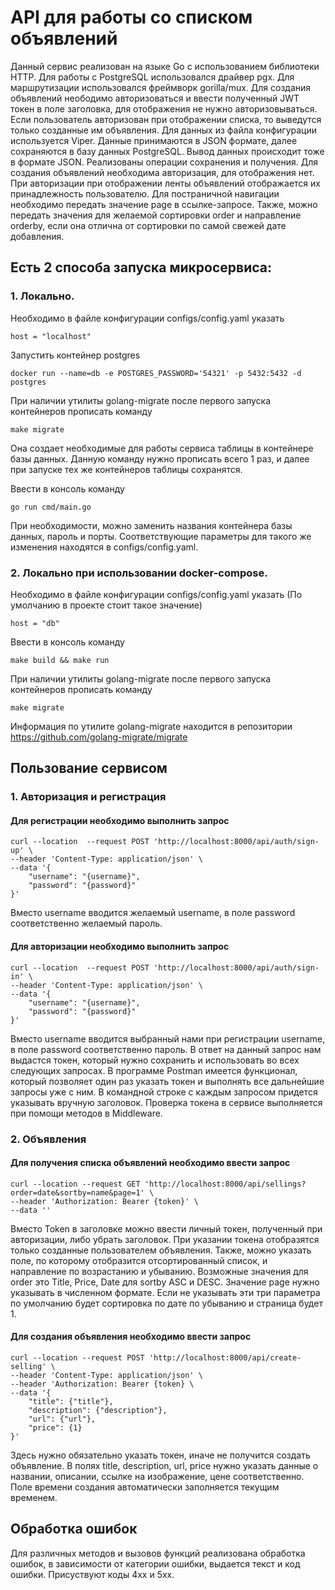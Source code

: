 # API для работы со списком объявлений
Данный сервис реализован на языке Go с использованием библиотеки HTTP. Для работы с PostgreSQL использовался драйвер pgx. Для маршрутизации использовался фреймворк gorilla/mux. Для создания объявлений неободимо авторизоваться и ввести полученный JWT токен в поле заголовка, для отображения не нужно авторизовываться. Если пользователь авторизован при отображении списка, то выведутся только созданные им объявления. Для данных из файла конфигурации используется Viper.
Данные принимаются в JSON формате, далее сохраняются в базу данных PostgreSQL. Вывод данных происходит тоже в формате JSON. Реализованы операции сохранения и получения.
Для создания объявлений необходима авторизация, для отображения нет. При авторизации при отображении ленты объявлений отображается их принадлежность пользователю.
Для постраничной навигации необходимо передать значение page в ссылке-запросе. Также, можно передать значения для желаемой сортировки order и направление orderby, если она отлична от сортировки по самой свежей дате добавления.

## Есть 2 способа запуска микросервиса:
### 1. Локально.
   Необходимо в файле конфигурации configs/config.yaml указать
   ```
   host = "localhost"
   ```
   Запустить контейнер postgres
   ```
   docker run --name=db -e POSTGRES_PASSWORD='54321' -p 5432:5432 -d postgres
   ```
   При наличии утилиты golang-migrate после первого запуска контейнеров прописать команду
   ```
   make migrate
   ```
   Она создает необходимые для работы сервиса таблицы в контейнере базы данных. Данную команду нужно прописать всего 1 раз, и далее при запуске тех же контейнеров таблицы сохранятся.

   Ввести в консоль команду
   ```
   go run cmd/main.go
   ```
   При необходимости, можно заменить названия контейнера базы данных, пароль и порты. Соответствующие параметры для такого же изменения находятся в configs/config.yaml.
### 2. Локально при использовании docker-compose.
   
   Необходимо в файле конфигурации configs/config.yaml указать (По умолчанию в проекте стоит такое значение)
   ```
   host = "db"
   ```
   Ввести в консоль команду
   ```
   make build && make run
   ```
   При наличии утилиты golang-migrate после первого запуска контейнеров прописать команду
   ```
   make migrate
   ```
Информация по утилите golang-migrate находится в репозитории https://github.com/golang-migrate/migrate
## Пользование сервисом
### 1. Авторизация и регистрация
#### Для регистрации необходимо выполнить запрос
```
curl --location  --request POST 'http://localhost:8000/api/auth/sign-up' \
--header 'Content-Type: application/json' \
--data '{
    "username": "{username}",
    "password": "{password}"
}'
```
Вместо username вводится желаемый username, в поле password соответственно желаемый пароль. 
#### Для авторизации необходимо выполнить запрос
```
curl --location  --request POST 'http://localhost:8000/api/auth/sign-in' \
--header 'Content-Type: application/json' \
--data '{
    "username": "{username}",
    "password": "{password}"
}'
```
Вместо username вводится выбранный нами при регистрации username, в поле password соответственно пароль.
В ответ на данный запрос нам выдастся токен, который нужно сохранить и использовать во всех следующих запросах. В программе Postman имеется функционал, который позволяет один раз указать токен и выполнять все дальнейшие запросы уже с ним. В командной строке с каждым запросом придется указывать вручную заголовок.
Проверка токена в сервисе выполняется при помощи методов в Middleware.
### 2. Объявления
#### Для получения списка объявлений необходимо ввести запрос
```
curl --location --request GET 'http://localhost:8000/api/sellings?order=date&sortby=name&page=1' \
--header 'Authorization: Bearer {token}' \
--data ''
```
Вместо Token в заголовке можно ввести личный токен, полученный при авторизации, либо убрать заголовок. При указании токена отобразятся только созданные пользователем объявления. Также, можно указать поле, по которому отобразится отсортированный список, и направление по возрастанию и убыванию. Возможные значения для order это Title, Price, Date для sortby ASC и DESC. Значение page нужно указывать в численном формате. Если не указывать эти три параметра по умолчанию будет сортировка по дате по убыванию и страница будет 1.
#### Для создания объявления необходимо ввести запрос
```
curl --location --request POST 'http://localhost:8000/api/create-selling' \
--header 'Content-Type: application/json' \
--header 'Authorization: Bearer {token} \
--data '{
    "title": {"title"},
    "description": {"description"},
    "url": {"url"},
    "price": {1}
}'
```
Здесь нужно обязательно указать токен, иначе не получится создать объявление. В полях title, description, url, price нужно указать данные о названии, описании, ссылке на изображение, цене соответственно. Поле времени создания автоматически заполняется текущим временем. 

## Обработка ошибок
Для различных методов и вызовов функций реализована обработка ошибок, в зависимости от категории ошибки, выдается текст и код ошибки. Присуствуют коды 4хх и 5хх.
